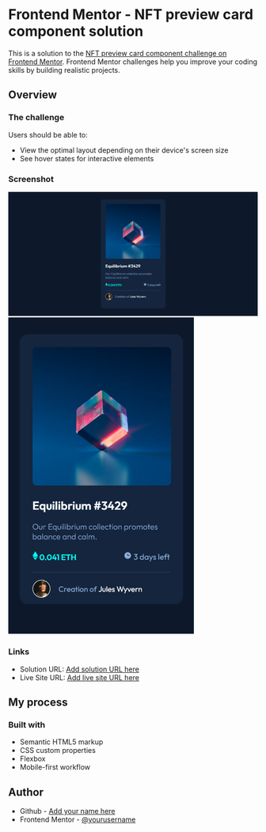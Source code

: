 # Frontend Mentor - NFT preview card component solution

This is a solution to the [NFT preview card component challenge on Frontend Mentor](https://www.frontendmentor.io/challenges/nft-preview-card-component-SbdUL_w0U). Frontend Mentor challenges help you improve your coding skills by building realistic projects. 


## Overview

### The challenge

Users should be able to:

- View the optimal layout depending on their device's screen size
- See hover states for interactive elements

### Screenshot

![](design/viewDesktop.png)
![](design/viewMobile.png)

### Links

- Solution URL: [Add solution URL here](https://github.com/lizSilva27/NFT_PreviewCardComponent-FrontendMentor)
- Live Site URL: [Add live site URL here](https://your-live-site-url.com)

## My process

### Built with

- Semantic HTML5 markup
- CSS custom properties
- Flexbox
- Mobile-first workflow

## Author

- Github - [Add your name here](https://github.com/lizSilva27)
- Frontend Mentor - [@yourusername](https://www.frontendmentor.io/profile/lizSilva27)